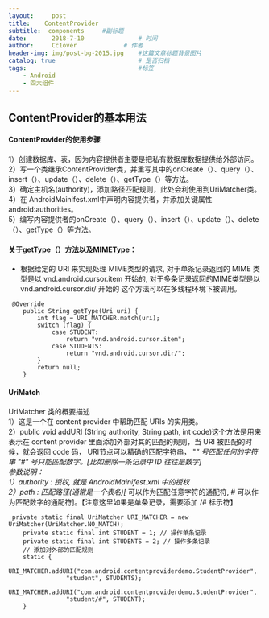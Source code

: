 ```yaml
---
layout:     post   				    
title:    ContentProvider  				 
subtitle:  components     #副标题
date:       2018-7-10			   	# 时间
author:     Cc1over				# 作者
header-img: img/post-bg-2015.jpg 	#这篇文章标题背景图片
catalog: true 						# 是否归档
tags:								#标签
    - Android
    - 四大组件
---
```



## ContentProvider的基本用法
#### ContentProvider的使用步骤
1）创建数据库、表，因为内容提供者主要是把私有数据库数据提供给外部访问。<br>
2）写一个类继承ContentProvider类，并重写其中的onCreate（）、query（）、insert（）、update（）、delete（）、getType（）等方法。<br>
3）确定主机名(authority)，添加路径匹配规则，此处会利使用到UriMatcher类。<br>
4）在 AndroidMainifest.xml中声明内容提供者，并添加关键属性android:authorities。<br>
5）编写内容提供者的onCreate（）、query（）、insert（）、update（）、delete（）、getType（）等方法。

#### 关于getType（）方法以及MIMEType：
* 根据给定的 URI 来实现处理 MIME类型的请求, 对于单条记录返回的 MIME 类型是以 vnd.android.cursor.item 开始的, 对于多条记录返回的MIME类型是以vnd.android.cursor.dir/ 开始的 这个方法可以在多线程环境下被调用。
~~~
 @Override  
    public String getType(Uri uri) {  
        int flag = URI_MATCHER.match(uri);  
        switch (flag) {  
            case STUDENT:  
                return "vnd.android.cursor.item";  
            case STUDENTS:  
                return "vnd.android.cursor.dir/";  
        }  
        return null;  
    }  
~~~
#### UriMatch
UriMatcher 类的概要描述<br>
  1）这是一个在 content provider 中帮助匹配  URIs 的实用类。<br>
  2）public void addURI (String authority, String path, int code)这个方法是用来表示在  content provider 里面添加外部对其的匹配的规则，当 URI 被匹配的时  候，就会返回  code 码， URI节点可以精确的匹配字符串， "*" 号匹配任何的字符串 "#" 号只能匹配数字。[比如删除一条记录中 ID 往往是数字]<br>
参数说明：<br>
  1）authority : 授权, 就是 AndroidMainifest.xml 中的授权<br>
  2）path : 匹配路径(通常是一个表名)[* 可以作为匹配任意字符的通配符, # 可以作为匹配数字的通配符]。【注意这里如果是单条记录，需要添加 /# 标示符】<br>
~~~
 private static final UriMatcher URI_MATCHER = new UriMatcher(UriMatcher.NO_MATCH);  
    private static final int STUDENT = 1; // 操作单条记录  
    private static final int STUDENTS = 2; // 操作多条记录  
    // 添加对外部的匹配规则  
    static {  
        URI_MATCHER.addURI("com.android.contentproviderdemo.StudentProvider",  
                "student", STUDENTS);  
        URI_MATCHER.addURI("com.android.contentproviderdemo.StudentProvider",  
                "student/#", STUDENT);  
    }  
~~~

